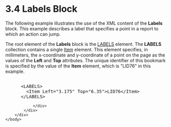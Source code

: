 <html dir="LTR" xmlns:mshelp="http://msdn.microsoft.com/mshelp" xmlns:ddue="http://ddue.schemas.microsoft.com/authoring/2003/5" xmlns:xlink="http://www.w3.org/1999/xlink" xmlns:tool="http://www.microsoft.com/tooltip">
    <head>
        <meta http-equiv="Content-Type" content="text/html; CHARSET=utf-8"></meta>
        <meta name="save" content="history"></meta>
        <title>3.4 Labels Block</title>
        <xml>
            <mshelp:toctitle title="3.4 Labels Block"></mshelp:toctitle>
            <mshelp:rltitle title="[MS-RGDI]: Labels Block"></mshelp:rltitle>
            <mshelp:keyword index="A" term="209f2c85-9e94-49bf-94cf-0f9ce65bc158"></mshelp:keyword>
            <mshelp:attr name="DCSext.ContentType" value="open specification"></mshelp:attr>
            <mshelp:attr name="AssetID" value="209f2c85-9e94-49bf-94cf-0f9ce65bc158"></mshelp:attr>
            <mshelp:attr name="TopicType" value="kbRef"></mshelp:attr>
            <mshelp:attr name="DCSext.Title" value="[MS-RGDI]: Labels Block" />
        </xml>
    </head>
    <body>
        <div id="header">
            <h1 class="heading">3.4 Labels Block</h1>
        </div>
        <div id="mainSection">
            <div id="mainBody">
                <div id="allHistory" class="saveHistory"></div>
                <div id="sectionSection0" class="section" name="collapseableSection">
                    

<p>The following example illustrates the use of the XML content
of the <b>Labels</b> block. This example describes a label that specifies a
point in a report to which an action can jump. </p>

<p>The root element of the <b>Labels</b> block is the <a href="89271972-0575-4b18-af8a-92b4d1b52af0.html">LABELS</a> element. The <b>LABELS</b>
collection contains a single <a href="d9e55a22-e349-488d-b9f2-5656a8e2daea.html">Item</a>
element. This element specifies, in millimeters, the x-coordinate and
y-coordinate of a point on the page as the values of the <b>Left</b> and <b>Top</b>
attributes. The unique identifier of this bookmark is specified by the value of
the <b>Item</b> element, which is &quot;LID76&quot; in this example.</p>

<dl>
<dd>
<div><pre>  
 &lt;LABELS&gt;
   &lt;Item Left=&quot;3.175&quot; Top=&quot;6.35&quot;&gt;LID76&lt;/Item&gt;
 &lt;/LABELS&gt;
</pre></div>
</dd></dl>


                </div>
            </div>
        </div>
    </body>
</html>